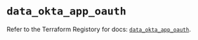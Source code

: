 # `data_okta_app_oauth`

Refer to the Terraform Registory for docs: [`data_okta_app_oauth`](https://registry.terraform.io/providers/okta/okta/4.0.2/docs/data-sources/app_oauth).
